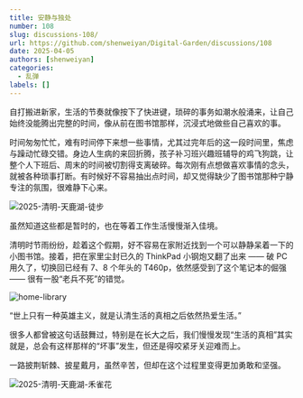 ```yaml
---
title: 安静与独处
number: 108
slug: discussions-108/
url: https://github.com/shenweiyan/Digital-Garden/discussions/108
date: 2025-04-05
authors: [shenweiyan]
categories: 
  - 乱弹
labels: []
---
```


自打搬进新家，生活的节奏就像按下了快进键，琐碎的事务如潮水般涌来，让自己始终没能腾出完整的时间，像从前在图书馆那样，沉浸式地做些自己喜欢的事。

<!-- more -->

时间匆匆忙忙，难有时间停下来想一些事情，尤其过完年后的这一段时间里，焦虑与躁动忙碌交错。身边人生病的来回折腾，孩子补习班兴趣班辅导的鸡飞狗跳，让整个人下班后、周末的时间被切割得支离破碎。每次刚有点想做喜欢事情的念头，就被各种琐事打断。有时候好不容易抽出点时间，却又觉得缺少了图书馆那种宁静专注的氛围，很难静下心来。

![2025-清明-天鹿湖-徒步](https://kg.weiyan.tech/2025/04/2025-qm-1.jpg)

虽然知道这些都是暂时的，也在等着工作生活慢慢渐入佳境。

清明时节雨纷纷，趁着这个假期，好不容易在家附近找到一个可以静静呆着一下的小图书馆。接着，把在家里尘封已久的 ThinkPad 小钢炮又翻了出来 —— 破 PC 用久了，切换回已经有 7、8 个年头的 T460p，依然感受到了这个笔记本的倔强 —— 很有一股“老兵不死”的错觉。

![home-library](https://kg.weiyan.tech/2025/04/home-library.jpg)

“世上只有一种英雄主义，就是认清生活的真相之后依然热爱生活。”

很多人都曾被这句话鼓舞过，特别是在长大之后，我们慢慢发现“生活的真相”其实就是，总会有这样那样的“坏事”发生，但还是得咬紧牙关迎难而上。

一路披荆斩棘、披星戴月，虽然辛苦，但却在这个过程里变得更加勇敢和坚强。

![2025-清明-天鹿湖-禾雀花](https://kg.weiyan.tech/2025/04/2025-birdwoodiana.webp)

<script src="https://giscus.app/client.js"
	data-repo="shenweiyan/Digital-Garden"
	data-repo-id="R_kgDOKgxWlg"
	data-mapping="number"
	data-term="108"
	data-reactions-enabled="1"
	data-emit-metadata="0"
	data-input-position="bottom"
	data-theme="light"
	data-lang="zh-CN"
	crossorigin="anonymous"
	async>
</script>
